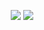 <p align="center">
    <img src="https://media.discordapp.net/attachments/1075172933489659904/1103785430551363745/Baslksz-2.png?width=750&height=225"/>
    <a href="https://www.instagram.com/yusufkench/" target="_blank" rel="noreferrer">
        <img src="https://media.discordapp.net/attachments/1075172933489659904/1103786653081935983/Baslksz-3.png?width=750&height=75"/>
    </a>
</p>
